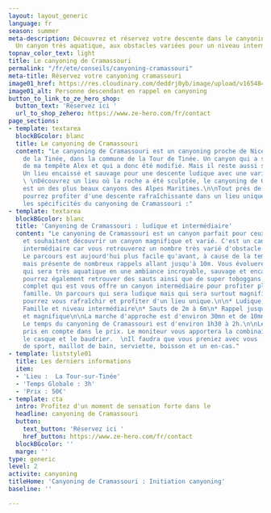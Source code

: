 ```yaml
---
layout: layout_generic
language: fr
season: summer
meta-description: Découvrez et réservez votre descente dans le canyoning de cramassouri.
  Un canyon très aquatique, aux obstacles variées pour un niveau intermédiaire
topnav_color_text: light
title: Le canyoning de Cramassouri
permalink: "/fr/ete/conseils/canyoning-cramassouri"
meta-title: Réservez votre canyoning cramassouri
image01_href: https://res.cloudinary.com/deddrj0yb/image/upload/v1654842931/website/By%20Ze%20Hero%20Activity/Screenshot_3.jpg
image01_alt: Personne descendant en rappel en canyoning
button_to_link_to_ze_hero_shop:
  button_text: 'Réservez ici '
  url_to_shop_zehero: https://www.ze-hero.com/fr/contact
page_sections:
- template: textarea
  blockBGcolor: blanc
  title: Le canyoning de Cramassouri
  content: "Le canyoning de Cramassouri est un canyoning proche de Nice dans la vallée
    de la Tinée, dans la commune de la Tour de Tinée. Un canyon qui a subi des dégâts
    de ma tempête Alex et qui a donc été modifié. Mais il reste aussi sauvage et magnifique.
    Un lieu encaissé et sauvage pour une descente ludique avec une variété d'obstacle.
    \ \nDécouvrez un lieu où la roche a été sculptée, le canyoning de Cramassouri
    est un des plus beaux canyons des Alpes Maritimes.\n\nTout près de Nice, vous
    pourrez profiter d'une descente rafraîchissante dans un lieu unique :\n\nDécouvrez
    les spécificités du canyoning de Cramassouri :"
- template: textarea
  blockBGcolor: blanc
  title: 'Canyoning de Cramassouri : ludique et intermédiaire'
  content: "Le canyoning de Cramassouri est un canyon parfait pour ceux qui s'initient
    et souhaitent découvrir un canyon magnifique et varié. C'est un canyon au niveau
    intermédiaire car vous retrouverez un nombre très varié d'obstacle à franchir.
    Le parcours est aujourd'hui plus facile qu'avant, à cause de la tempête Alex,
    mais présente de nombreux rappels allant jusqu'à 10m. Vous évoluerez dans un canyon
    qui sera très aquatique en une ambiance incroyable, sauvage et encaissé. Vous
    pourrez également retrouver des sauts ainsi que de super toboggans. Un parcours
    complet qui est vous offre un canyon intermédiaire pour profiter pleinement en
    famille. Un parcours qui sera ludique mais qui sera surtout magnifique où vous
    pourrez vous rafraîchir et profiter d'un lieu unique.\n\n* Ludique, aquatique\n*
    Famille et niveau intermédiaire\n* Sauts de 2m à 6m\n* Rappel jusqu'à 10m\n* Encaissé
    et magnifique\n\nLa marche d'approche est d'environ 30mn et de 10mn pour le retour.
    Le temps du canyoning de Cramassouri est d'environ 1h30 à 2h.\n\nLe matériel est
    pris en compte dans le prix. Le moniteur vous apportera la combinaison ainsi que
    le casque et le baudrier.  \nIl faudra que vous preniez avec vous : chaussures
    de sport, maillot de bain, serviette, boisson et un en-cas."
- template: liststyle01
  title: Les derniers informations
  item:
  - 'Lieu :  La Tour-sur-Tinée'
  - 'Temps Globale : 3h'
  - 'Prix : 50€'
- template: cta
  intro: Profitez d'un moment de sensation forte dans le
  headline: canyoning de Cramassouri
  button:
    text_button: 'Réservez ici '
    href_button: https://www.ze-hero.com/fr/contact
  blockBGcolor: ''
  marge: ''
type: generic
level: 2
activite: canyoning
titleHome: 'Canyoning de Cramassouri : Initiation canyoning'
baseline: ''

---
```

